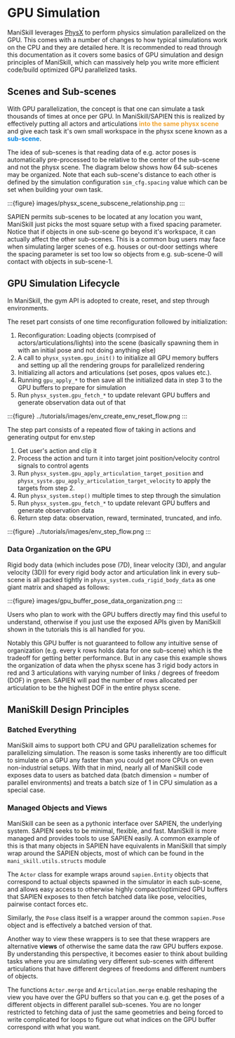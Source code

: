 # GPU Simulation

ManiSkill leverages [PhysX](https://github.com/NVIDIA-Omniverse/PhysX) to perform physics simulation parallelized on the GPU. This comes with a number of changes to how typical simulations work on the CPU and they are detailed here. It is recommended to read through this documentation as it covers some basics of GPU simulation and design principles of ManiSkill, which can massively help you write more efficient code/build optimized GPU parallelized tasks.

## Scenes and Sub-scenes

With GPU parallelization, the concept is that one can simulate a task thousands of times at once per GPU. In ManiSkill/SAPIEN this is realized by effectively putting all actors and articulations <span style="color:#F1A430">**into the same physx scene**</span> and give each task it's own small workspace in the physx scene known as a <span style="color:#0086E7">**sub-scene**</span>. 

The idea of sub-scenes is that reading data of e.g. actor poses is automatically pre-processed to be relative to the center of the sub-scene and not the physx scene. The diagram below shows how 64 sub-scenes may be organized. Note that each sub-scene's distance to each other is defined by the simulation configuration `sim_cfg.spacing` value which can be set when building your own task.

:::{figure} images/physx_scene_subscene_relationship.png 
:::

SAPIEN permits sub-scenes to be located at any location you want, ManiSkill just picks the most square setup with a fixed spacing parameter. Notice that if objects in one sub-scene go beyond it's workspace, it can actually affect the other sub-scenes. This is a common bug users may face when simulating larger scenes of e.g. houses or out-door settings where the spacing parameter is set too low so objects from e.g. sub-scene-0 will contact with objects in sub-scene-1.


## GPU Simulation Lifecycle

In ManiSkill, the gym API is adopted to create, reset, and step through environments.

The reset part consists of one time reconfiguration followed by initialization:

1. Reconfiguration: Loading objects (comrpised of actors/articulations/lights) into the scene (basically spawning them in with an initial pose and not doing anything else)
2. A call to `physx_system.gpu_init()` to initialize all GPU memory buffers and setting up all the rendering groups for parallelized rendering
3. Initializing all actors and articulations (set poses, qpos values etc.).
4. Running `gpu_apply_*` to then save all the initialized data in step 3 to the GPU buffers to prepare for simulation
5. Run `physx_system.gpu_fetch_*` to update relevant GPU buffers and generate observation data out of that

:::{figure} ../tutorials/images/env_create_env_reset_flow.png 
:::

The step part consists of a repeated flow of taking in actions and generating output for env.step 

1. Get user's action and clip it
2. Process the action and turn it into target joint position/velocity control signals to control agents
3. Run `physx_system.gpu_apply_articulation_target_position` and `physx_syste.gpu_apply_articulation_target_velocity` to apply the targets from step 2.
4. Run `physx_system.step()` multiple times to step through the simulation
5. Run `physx_system.gpu_fetch_*` to update relevant GPU buffers and generate observation data
6. Return step data: observation, reward, terminated, truncated, and info.

:::{figure} ../tutorials/images/env_step_flow.png 
:::


### Data Organization on the GPU

Rigid body data (which includes pose (7D), linear velocity (3D), and angular velocity (3D)) for every rigid body actor and articulation link in every sub-scene is all packed tightly in `physx_system.cuda_rigid_body_data` as one giant matrix and shaped as follows:

:::{figure} images/gpu_buffer_pose_data_organization.png 
:::

Users who plan to work with the GPU buffers directly may find this useful to understand, otherwise if you just use the exposed APIs given by ManiSkill shown in the tutorials this is all handled for you.

Notably this GPU buffer is not guaranteed to follow any intuitive sense of organization (e.g. every k rows holds data for one sub-scene) which is the tradeoff for getting better performance. But in any case this example shows the organization of data when the physx scene has 3 rigid body actors in red and 3 articulations with varying number of links / degrees of freedom (DOF) in green. SAPIEN will pad the number of rows allocated per articulation to be the highest DOF in the entire physx scene.

## ManiSkill Design Principles

### Batched Everything

ManiSkill aims to support both CPU and GPU parallelization schemes for parallelizing simulation. The reason is some tasks inherently are too difficult to simulate on a GPU any faster than you could get more CPUs on even non-industrial setups. With that in mind, nearly all of ManiSkill code exposes data to users as batched data (batch dimension = number of parallel environments) and treats a batch size of 1 in CPU simulation as a special case.

### Managed Objects and Views

ManiSkill can be seen as a pythonic interface over SAPIEN, the underlying system. SAPIEN seeks to be minimal, flexible, and fast. ManiSkill is more managed and provides tools to use SAPIEN easily. A common example of this is that many objects in SAPIEN have equivalents in ManiSkill that simply wrap around the SAPIEN objects, most of which can be found in the `mani_skill.utils.structs` module

The `Actor` class for example wraps around `sapien.Entity` objects that correspond to actual objects spawned in the simulator in each sub-scene, and allows easy access to otherwise highly compact/optimized GPU buffers that SAPIEN exposes to then fetch batched data like pose, velocities, pairwise contact forces etc.

Similarly, the `Pose` class itself is a wrapper around the common `sapien.Pose` object and is effectively a batched version of that.

Another way to view these wrappers is to see that these wrappers are alternative **views** of otherwise the same data the raw GPU buffers expose. By understanding this perspective, it becomes easier to think about building tasks where you are simulating very different sub-scenes with different articulations that have different degrees of freedoms and different numbers of objects.

The functions `Actor.merge` and `Articulation.merge` enable reshaping the view you have over the GPU buffers so that you can e.g. get the poses of a different objects in different parallel sub-scenes. You are no longer restricted to fetching data of just the same geometries and being forced to write complicated for loops to figure out what indices on the GPU buffer correspond with what you want. 